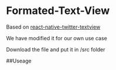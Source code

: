 # Formated-Text-View
Based on [react-native-twitter-textview](https://github.com/cawfree/react-native-twitter-textview)

We have modified it for our own use case

Download the file and put it in /src folder

##Useage
